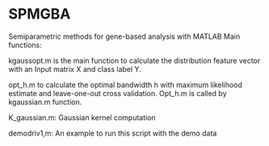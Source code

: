 # SPMGBA
Semiparametric methods for gene-based analysis with MATLAB
Main functions:

kgaussopt.m is the main function to calculate the distribution feature vector with an Input matrix X and class label Y.

opt_h.m to calculate the optimal bandwidth h  with maximum likelihood estimate and leave-one-out cross validation. Opt_h.m is called by kgaussian.m function.

K_gaussian.m: Gaussian kernel computation

demodriv1,m: An example  to run this script with the demo data  

